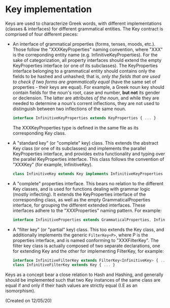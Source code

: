 # Key implementation

Keys are used to characterize Greek words, with different implementations (classes & interfaces) for different grammatical entities.
The Key contract is comprised of four different pieces:

- An interface of grammatical properties (forms, tenses, moods, etc.). Those follow the "XXXKeyProperties" naming convention, where "XXX" is the correponding entity name (e.g. InfinitiveKeyProperties). For the sake of categorization, all property interfaces should extend the empty KeyProperties interface (or one of its subclasses).
The KeyProperties interface belonging to a grammatical entity should contains only the fields to be hashed and unhashed; that is, *only the fields that are used to check if two forms are grammatically equal* (have the same set of properties - their keys are equal). For example, a Greek noun key should contain fields for the noun's root, case and number, **but not** its gender or declension. The latter are attributes *of the noun*, and while they are needed to determine a noun's corrent inflections, they are not used to distinguish between two inflections of the same noun.
  ```typescript
  interface InfinitiveKeyProperties extends KeyProperties { ... }
  ```
  The XXXKeyProperties type is defined in the same file as its corresponding Key class. 

- A "standard key" (or "complete" key) class. This extends the abstract Key class (or one of its subclasses) and implements the parallel KeyProperties interface, and provides extra functionality and typing over the parallel KeyProperties interface. This class follows the convention of "XXXKey" (for example, InfinitiveKey). 
  ```typescript
  class InfinitiveKey extends Key implements InfinitiveKeyProperties { ... }
  ```

- A "complete" properties interface. This bears no relation to the different Key classes, and is used for functions dealing with grammar logic (mostly inflecting). It extends the KeyProperties interface of the corresponding class, as well as the empty GrammaticalProperties interface, for grouping the different extended interfaces.
These interfaces adhere to the "XXXProperties" naming pattern.
For example:

  ```typescript
  interface InfinitiveProperties extends GrammaticalProperties, InfinitiveKeyProperties { ... };
  ```

- A "filter key" (or "partial" key) class. This too extends the Key class, and additionally implements the generic `FilterKey<P>`, where P is the properties interface, and is named conforming to "XXXFilterKey". The filter key class is actually composed of two separate declarations, one for extending Key and the other for implementing FilterKey, for example:

  ```typescript
  interface InfinitiveFilterKey extends FilterKey<InfinitiveKey> { ... };
  class InfinitiveFilterKey extends Key { ... }
  ```

Keys as a concept bear a close relation to Hash and Hashing, and generally should be implemented
such that two Key instances of the same class are equal if and only if their hash values are strictly equal (I.E as an isomorphism).

(Created on 12/05/20)
